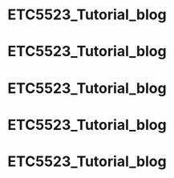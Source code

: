 # ETC5523_Tutorial_blog
# ETC5523_Tutorial_blog
# ETC5523_Tutorial_blog
# ETC5523_Tutorial_blog
# ETC5523_Tutorial_blog
